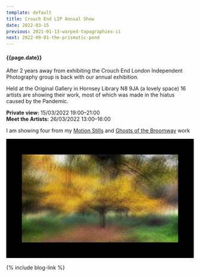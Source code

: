 ```yaml
---
template: default
title: Crouch End LIP Annual Show
date: 2022-03-15
previous: 2021-01-13-warped-topographies-ii
next: 2022-09-01-the-prismatic-pond
---
```


#### {{page.date}}

After 2 years away from exhibiting the Crouch End London Independent Photography group is back with our annual exhibition.

Held at the Original Gallery in Hornsey Library N8 9JA (a lovely space) 16 artists are showing their work, most of which was made in the hiatus caused by the Pandemic.

**Private view:** 15/03/2022 19:00–21:00<br />
**Meet the Artists:** 26/03/2022 13:00–16:00

I am showing four from my [Motion Stills](../motion-stills) and [Ghosts of the Broomway](../ghosts-of-the-broomway) work

![Motion Stills](../motion-stills/motion-stills-01.webp "Motion Stills")


{% include blog-link %}